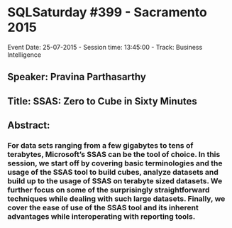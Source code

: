 # SQLSaturday #399 - Sacramento 2015
Event Date: 25-07-2015 - Session time: 13:45:00 - Track: Business Intelligence
## Speaker: Pravina Parthasarthy
## Title: SSAS: Zero to Cube in Sixty Minutes
## Abstract:
### For data sets ranging from a few gigabytes to tens of terabytes, Microsoft’s SSAS can be the tool of choice. In this session, we start off by covering basic terminologies and the usage of the SSAS tool to build cubes, analyze datasets and build up to the usage of SSAS on terabyte sized datasets. We further focus on some of the surprisingly straightforward techniques while dealing with such large datasets. Finally, we cover the ease of use of the SSAS tool and its inherent advantages while interoperating with reporting tools. 
